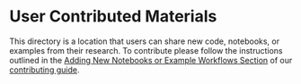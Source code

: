 # User Contributed Materials

This directory is a location that users can share new code, notebooks, or examples from their research. To contribute please follow the instructions outlined in the [Adding New Notebooks or Example Workflows Section](https://github.com/nasa/VITALS/blob/main/CONTRIBUTING.md#adding-new-notebooks-or-example-workflows) of our [contributing guide](https://github.com/nasa/VITALS/blob/main/CONTRIBUTING.md).
